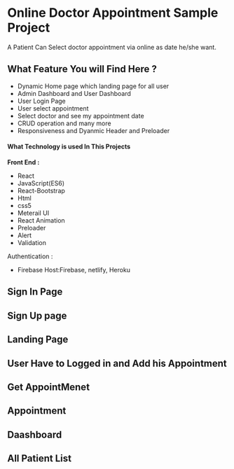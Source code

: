 # Online Doctor Appointment Sample Project 

A Patient Can Select doctor appointment via online as date he/she want.

## What Feature You will Find Here ?
- Dynamic Home page which landing page for all user
- Admin Dashboard and User Dashboard
- User Login Page 
- User select appointment 
- Select doctor and see my appointment date 
- CRUD operation and many more
- Responsiveness and Dyanmic Header and Preloader

#### What Technology is used In This Projects

**Front End :** 
- React
- JavaScript(ES6)
- React-Bootstrap
- Html
- css5
- Meterail UI
- React Animation
- Preloader
- Alert
- Validation

 
Authentication : 
- Firebase Host:Firebase, netlify, Heroku

## Sign In Page

## Sign Up page

## Landing Page

## User Have to Logged in and Add his Appointment

## Get AppointMenet

## Appointment

## Daashboard 

## All Patient List 

